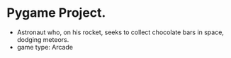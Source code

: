 # Pygame Project.

- Astronaut who, on his rocket, seeks to collect chocolate bars in space, dodging meteors.
- game type: Arcade
